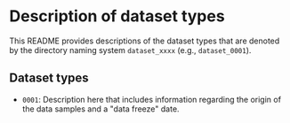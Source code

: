 # Description of dataset types 

This README provides descriptions of the dataset types that are denoted by the directory naming system `dataset_xxxx` (e.g., `dataset_0001`).

## Dataset types

* `0001`: Description here that includes information regarding the origin of the data samples and a "data freeze" date.


